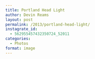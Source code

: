 ```yaml
---
title: Portland Head Light
author: Devin Reams
layout: post
permalink: /2013/portland-head-light/
instagrate_id:
  - 562955457432350724_52011
categories:
  - Photos
format: image
---
```

<!-- This post is created by Instagrate to WordPress, a WordPress Plugin by polevaultweb.com - http://www.polevaultweb.com/plugins/instagrate-to-wordpress/ -->